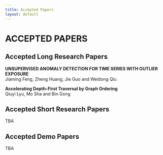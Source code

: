 ```yaml
---
title: Accepted Papers
layout: default
---
```


# ACCEPTED PAPERS


## Accepted Long Research Papers

**UNSUPERVISED ANOMALY DETECTION FOR TIME SERIES WITH OUTLIER EXPOSURE**<br>
Jiaming Feng, Zheng Huang, Jie Guo and Weidong Qiu

**Accelerating Depth-First Traversal by Graph Ordering**<br>
Qiuyi Lyu, Mo Sha and Bin Gong


## Accepted Short Research Papers

<!-- **Figure Captioning in Scholarly Literatures to Augment Search Results**  
Jingya Yang (Wuhan University of Technology); Dongdong Zhang (Wuhan University of Technology); Gaocai Dong (Wuhan University of Technology); Jing Peng (Wuhan University of Technology) -->
TBA


## Accepted Demo Papers

<!-- **DocDesign: Cost-Based Database Design for Document Stores**  
Moditha Hewasinghage (UPC); Alberto Abello (Universitat Politecnica de Catalunya); Jovan Varga (Universitat Politecnica de Catalunya); Esteban Zimanyi (Universite Libre de Bruxelles) -->

TBA

